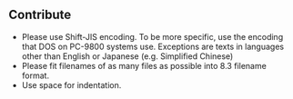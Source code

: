 ## Contribute

  - Please use Shift-JIS encoding. To be more specific, use the encoding that DOS on PC-9800 systems use. Exceptions are texts in languages other than English or Japanese (e.g. Simplified Chinese)
  - Please fit filenames of as many files as possible into 8.3 filename format.
  - Use space for indentation.
